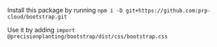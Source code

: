 Install this package by running `npm i -D git+https://github.com:prp-cloud/bootstrap.git`

Use it by adding `import @precisionplanting/bootstrap/dist/css/bootstrap.css`
